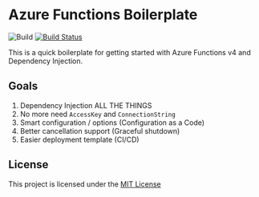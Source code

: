 # Azure Functions Boilerplate

![Build](https://github.com/shibayan/azure-functions-boilerplate/workflows/Build/badge.svg)
[![Build Status](https://dev.azure.com/shibayan/azure-functions-boilerplate/_apis/build/status/Build%20azure-functions-boilerplate?branchName=master)](https://dev.azure.com/shibayan/azure-functions-boilerplate/_build/latest?definitionId=44&branchName=master)

This is a quick boilerplate for getting started with Azure Functions v4 and Dependency Injection.

## Goals

1. Dependency Injection ALL THE THINGS
2. No more need `AccessKey` and `ConnectionString`
3. Smart configuration / options (Configuration as a Code)
4. Better cancellation support (Graceful shutdown)
5. Easier deployment template (CI/CD)

## License

This project is licensed under the [MIT License](https://github.com/shibayan/azure-functions-boilerplate/blob/master/LICENSE)
